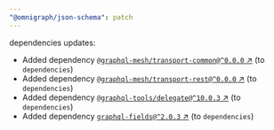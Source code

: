 ```yaml
---
"@omnigraph/json-schema": patch
---
```

dependencies updates:
  - Added dependency [`@graphql-mesh/transport-common@^0.0.0` ↗︎](https://www.npmjs.com/package/@graphql-mesh/transport-common/v/0.0.0) (to `dependencies`)
  - Added dependency [`@graphql-mesh/transport-rest@^0.0.0` ↗︎](https://www.npmjs.com/package/@graphql-mesh/transport-rest/v/0.0.0) (to `dependencies`)
  - Added dependency [`@graphql-tools/delegate@^10.0.3` ↗︎](https://www.npmjs.com/package/@graphql-tools/delegate/v/10.0.3) (to `dependencies`)
  - Added dependency [`graphql-fields@^2.0.3` ↗︎](https://www.npmjs.com/package/graphql-fields/v/2.0.3) (to `dependencies`)
